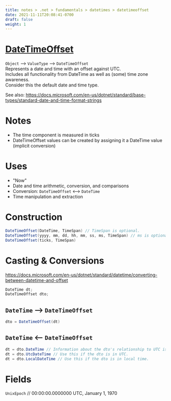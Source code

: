 ```yaml
---
title: notes > .net > fundamentals > datetimes > datetimeoffset
date: 2021-11-11T20:08:41-0700
draft: false
weight: 1
---
```


# [DateTimeOffset](https://docs.microsoft.com/en-us/dotnet/api/system.datetimeoffset?view=net-6.0)
`Object` –> `ValueType` –> `DateTimeOffset`  
Represents a date and time with an offset against UTC.  
Includes all functionality from DateTime as well as (some) time zone awareness.  
Consider this the default date and time type.  

See also: <https://docs.microsoft.com/en-us/dotnet/standard/base-types/standard-date-and-time-format-strings>  

# Notes
- The time component is measured in ticks
- DateTimeOffset values can be created by assigning it a DateTime value (implicit conversion)

# Uses
- "Now"
- Date and time arithmetic, conversion, and comparisons
- Conversion: `DateTimeOffset` <–> `DateTime`
- Time manipulation and extraction

# Construction
```cs
DateTimeOffset(DateTime, TimeSpan) // TimeSpan is optional.
DateTimeOffset(yyyy, mm, dd, hh, mm, ss, ms, TimeSpan) // ms is optional.
DateTimeOffset(ticks, TimeSpan)
```

# Casting & Conversions
<https://docs.microsoft.com/en-us/dotnet/standard/datetime/converting-between-datetime-and-offset>  
```cs
DateTime dt;  
DateTimeOffset dto;  
```

## `DateTime` –> `DateTimeOffset`
```cs
dto = DateTimeOffset(dt)
```

## `DateTime` <– `DateTimeOffset`
```cs
dt = dto.DateTime // Information about the dto's relationship to UTC is lost.
dt = dto.UtcDateTime // Use this if the dto is in UTC.
dt = dto.LocalDateTime // Use this if the dto is in local time.
```

# Fields
`UnixEpoch` // 00:00:00.0000000 UTC, January 1, 1970
